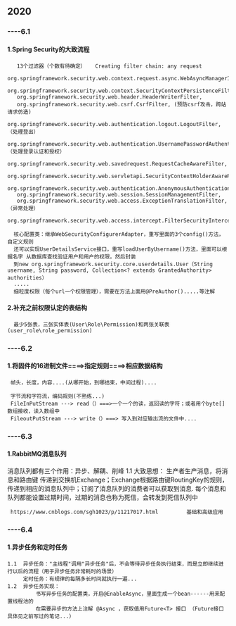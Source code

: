 ## 2020
### ----6.1
#### 1.Spring Security的大致流程
       13个过滤器（个数有待确定）   Creating filter chain: any request
       org.springframework.security.web.context.request.async.WebAsyncManagerIntegrationFilter,
       org.springframework.security.web.context.SecurityContextPersistenceFilter, 
       org.springframework.security.web.header.HeaderWriterFilter, 
       org.springframework.security.web.csrf.CsrfFilter, (预防csrf攻击，跨站请求仿造)
       org.springframework.security.web.authentication.logout.LogoutFilter, （处理登出）
       org.springframework.security.web.authentication.UsernamePasswordAuthenticationFilter,（处理登录认证和授权）
       org.springframework.security.web.savedrequest.RequestCacheAwareFilter, 
       org.springframework.security.web.servletapi.SecurityContextHolderAwareRequestFilter,
       org.springframework.security.web.authentication.AnonymousAuthenticationFilter,
       org.springframework.security.web.session.SessionManagementFilter, 
       org.springframework.security.web.access.ExceptionTranslationFilter,   （异常处理）
       org.springframework.security.web.access.intercept.FilterSecurityInterceptor
   
      核心配置类：继承WebSecurityConfigurerAdapter，重写里面的3个config()方法，自定义规则
      还可以实现UserDetailsService接口，重写loadUserByUsername()方法，里面可以根据名字 从数据库查找验证用户和用户的权限，然后封装
      到new org.springframework.security.core.userdetails.User（String username, String password, Collection<? extends GrantedAuthority> authorities）
      .....
      细粒度权限（每个url一个权限管理），需要在方法上面用@PreAuthor().....等注解
      
#### 2.补充之前权限认定的表结构
      最少5张表，三张实体表(User\Role\Permission)和两张关联表(user_role\role_permission)
      
      
### ----6.2
#### 1.将固件的16进制文件====>指定规则====>相应数据结构
     帧头，长度，内容....(从哪开始，到哪结束，中间过程)....
     
     字节流和字符流，编码规则(不熟练...)
     FileInPutStream ---> read（）===>一个一个的读，返回读的字符；或者用个byte[]数组接收，读入数组中
     FileoutPutStream ---> write（）===> 写入到对应输出流的文件中....


### ----6.3
#### 1.RabbitMQ消息队列
   消息队列都有三个作用：异步、解耦、削峰
   1.1 大致思想：
     生产者生产消息，将消息和路由键 传递到交换机Exchange；Exchange根据路由键RoutingKey的规则，传递到相应的消息队列中；订阅了消息队列的消费者可以获取到消息.
     每个消息和队列都能设置过期时间，过期的消息也称为死信，会转发到死信队列中
     
     https://www.cnblogs.com/sgh1023/p/11217017.html         基础和高级应用
     
### ----6.4
 #### 1.异步任务和定时任务
    1.1  异步任务："主线程"调用"异步任务"后，不会等待异步任务执行结束，而是立即继续进行以后的流程（用于异步任务非常耗时的场景）
         定时任务：有规律的每隔多长时间就执行一遍...
    1.2  异步任务实现：
             书写异步任务的配置类，开启@EnableAsync，里面生成一个bean------用来配置线程池的
             在需要异步的方法上注解 @Async ，获取值用Future<T> 接口 （Future接口具体见之前写过的笔记...）
             
